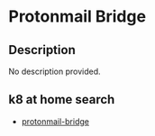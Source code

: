 # Protonmail Bridge

## Description

No description provided.

## k8 at home search

- [protonmail-bridge](https://nanne.dev/k8s-at-home-search/#/protonmail-bridge)

